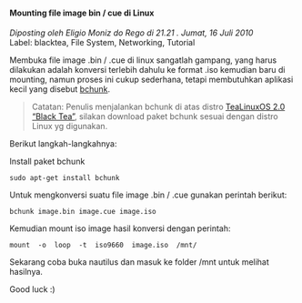 #### Mounting file image bin / cue di Linux
_Diposting oleh Eligio Moniz do Rego di 21.21 . Jumat, 16 Juli 2010_
<br>
Label: blacktea, File System, Networking, Tutorial

Membuka file image .bin / .cue di linux sangatlah gampang, yang harus dilakukan adalah konversi terlebih  dahulu ke format .iso kemudian baru di mounting, namun proses ini cukup sederhana, tetapi membutuhkan aplikasi kecil yang disebut [bchunk](http://he.fi/bchunk/).

> Catatan:
> Penulis menjalankan bchunk di atas distro [TeaLinuxOS 2.0 “Black Tea”](http://tealinuxos.doscom.org/), silakan download paket bchunk sesuai dengan distro Linux yg digunakan.

Berikut langkah-langkahnya:

Install paket bchunk
```
sudo apt-get install bchunk   
```

Untuk mengkonversi suatu file image .bin / .cue gunakan perintah berikut:
```
bchunk image.bin image.cue image.iso
```

Kemudian mount iso image hasil konversi dengan perintah:
```
mount  -o  loop  -t  iso9660  image.iso  /mnt/
```

Sekarang coba buka nautilus dan masuk ke folder /mnt untuk melihat hasilnya. 

Good luck :)

